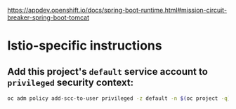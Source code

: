 https://appdev.openshift.io/docs/spring-boot-runtime.html#mission-circuit-breaker-spring-boot-tomcat

# Istio-specific instructions

## Add this project's `default` service account to `privileged` security context: 

```bash
oc adm policy add-scc-to-user privileged -z default -n $(oc project -q)
```

